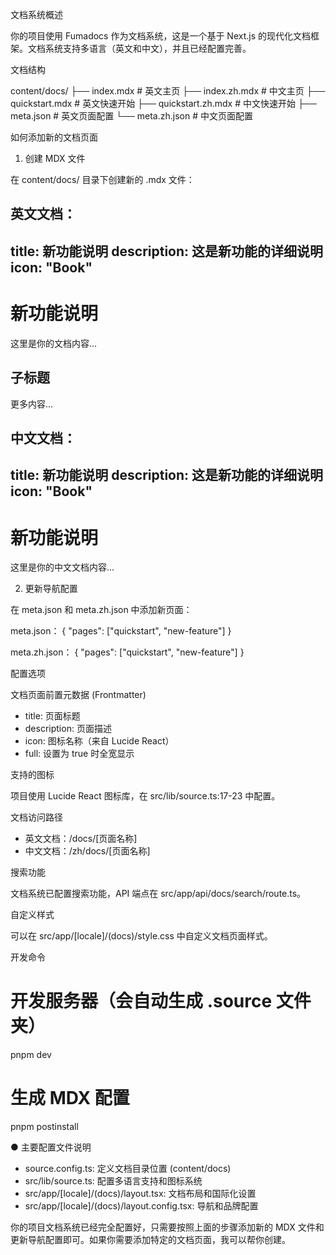 文档系统概述

  你的项目使用 Fumadocs 作为文档系统，这是一个基于 Next.js
  的现代化文档框架。文档系统支持多语言（英文和中文），并且已经配置完善。

  文档结构

  content/docs/
  ├── index.mdx          # 英文主页
  ├── index.zh.mdx       # 中文主页
  ├── quickstart.mdx     # 英文快速开始
  ├── quickstart.zh.mdx  # 中文快速开始
  ├── meta.json          # 英文页面配置
  └── meta.zh.json       # 中文页面配置

  如何添加新的文档页面

  1. 创建 MDX 文件

  在 content/docs/ 目录下创建新的 .mdx 文件：

  英文文档：
  ---
  title: 新功能说明
  description: 这是新功能的详细说明
  icon: "Book"
  ---

  # 新功能说明

  这里是你的文档内容...

  ## 子标题

  更多内容...

  中文文档：
  ---
  title: 新功能说明
  description: 这是新功能的详细说明
  icon: "Book"
  ---

  # 新功能说明

  这里是你的中文文档内容...

  2. 更新导航配置

  在 meta.json 和 meta.zh.json 中添加新页面：

  meta.json：
  {
    "pages": ["quickstart", "new-feature"]
  }

  meta.zh.json：
  {
    "pages": ["quickstart", "new-feature"]
  }

  配置选项

  文档页面前置元数据 (Frontmatter)

  - title: 页面标题
  - description: 页面描述
  - icon: 图标名称（来自 Lucide React）
  - full: 设置为 true 时全宽显示

  支持的图标

  项目使用 Lucide React 图标库，在 src/lib/source.ts:17-23 中配置。

  文档访问路径

  - 英文文档：/docs/[页面名称]
  - 中文文档：/zh/docs/[页面名称]

  搜索功能

  文档系统已配置搜索功能，API 端点在 src/app/api/docs/search/route.ts。

  自定义样式

  可以在 src/app/[locale]/(docs)/style.css 中自定义文档页面样式。

  开发命令

  # 开发服务器（会自动生成 .source 文件夹）
  pnpm dev

  # 生成 MDX 配置
  pnpm postinstall

● 主要配置文件说明

  - source.config.ts: 定义文档目录位置 (content/docs)
  - src/lib/source.ts: 配置多语言支持和图标系统
  - src/app/[locale]/(docs)/layout.tsx: 文档布局和国际化设置
  - src/app/[locale]/(docs)/layout.config.tsx: 导航和品牌配置

  你的项目文档系统已经完全配置好，只需要按照上面的步骤添加新的 MDX
  文件和更新导航配置即可。如果你需要添加特定的文档页面，我可以帮你创建。
